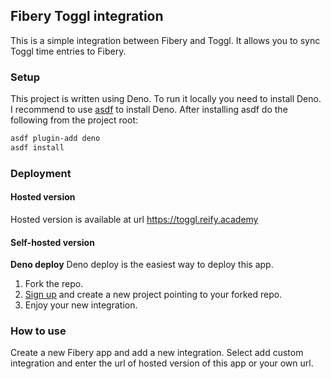 ## Fibery Toggl integration

This is a simple integration between Fibery and Toggl. It allows you to sync Toggl time entries to Fibery.

### Setup

This project is written using Deno. To run it locally you need to install Deno.
I recommend to use [asdf](https://asdf-vm.com/#/) to install Deno.
After installing asdf do the following from the project root:

```bash
asdf plugin-add deno
asdf install
```

### Deployment

#### Hosted version

Hosted version is available at url https://toggl.reify.academy

#### Self-hosted version

**Deno deploy**
Deno deploy is the easiest way to deploy this app.

1. Fork the repo.
2. [Sign up](https://deno.com/deploy) and create a new project pointing to your forked repo.
3. Enjoy your new integration.

### How to use

Create a new Fibery app and add a new integration. Select add custom integration and enter the url of hosted version of this app or your own url.
